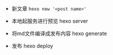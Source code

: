 * 新文章
`hexo new '<post name>'`

* 本地起服务进行预览
hexo server

* 将md文件编译成发布内容
hexo generate

* 发布
hexo deploy
